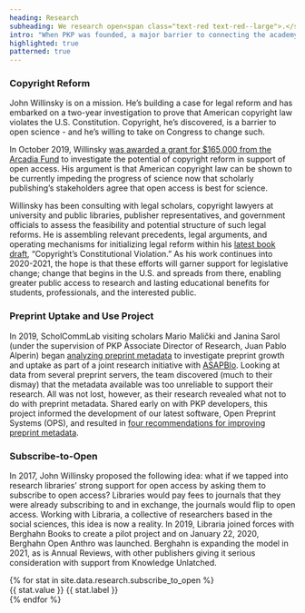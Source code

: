 ```yaml
---
heading: Research
subheading: We research open<span class="text-red text-red--large">.</span>
intro: "When PKP was founded, a major barrier to connecting the academy to the larger world was restricted access to research through print publications and subscription paywalls. Our research continues to identify those barriers, providing solutions and proposing models that facilitate open access on a global scale."
highlighted: true
patterned: true
---
```


### Copyright Reform

John Willinsky is on a mission. He’s building a case for legal reform and has embarked on a two-year investigation to prove that American copyright law violates the U.S. Constitution. Copyright, he’s discovered, is a barrier to open science - and he’s willing to take on Congress to change such.

In October 2019, Willinsky [was awarded a grant for $165,000 from the Arcadia Fund](https://www.arcadiafund.org.uk/new-grant-to-stanford-university-graduate-school/) to investigate the potential of copyright reform in support of open access. His argument is that American copyright law can be shown to be currently impeding the progress of science now that scholarly publishing’s stakeholders agree that open access is best for science.

Willinsky has been consulting with legal scholars, copyright lawyers at university and public libraries, publisher representatives, and government officials to assess the feasibility and potential structure of such legal reforms. He is assembling relevant precedents, legal arguments, and operating mechanisms for initializing legal reform within his [latest book draft](https://docs.google.com/document/d/1bjulpetHpvOs1EcWtOGv0RCPgST0Y8AvooP97COOnbg/edit?usp=sharing), “Copyright’s Constitutional Violation.” As his work continues into 2020-2021, the hope is that these efforts will garner support for legislative change; change that begins in the U.S. and spreads from there, enabling greater public access to research and lasting educational benefits for students, professionals, and the interested public.

### Preprint Uptake and Use Project

In 2019, ScholCommLab visiting scholars Mario Malički and Janina Sarol (under the supervision of PKP Associate Director of Research, Juan Pablo Alperin) began [analyzing preprint metadata](https://www.scholcommlab.ca/research/preprints/) to investigate preprint growth and uptake as part of a joint research initiative with [ASAPBIo](http://asapbio.org/). Looking at data from several preprint servers, the team discovered (much to their dismay) that the metadata available was too unreliable to support their research. All was not lost, however, as their research revealed what not to do with preprint metadata. Shared early on with PKP developers, this project informed the development of our latest software, Open Preprint Systems (OPS), and resulted in [four recommendations for improving preprint metadata](https://www.scholcommlab.ca/2020/04/08/preprint-recommendations/).

### Subscribe-to-Open

In 2017, John Willinsky proposed the following idea: what if we tapped into research libraries’ strong support for open access by asking them to subscribe to open access? Libraries would pay fees to journals that they were already subscribing to and in exchange, the journals would flip to open access. Working with Libraria, a collective of researchers based in the social sciences, this idea is now a reality. In 2019, Libraria joined forces with Berghahn Books to create a pilot project and on January 22, 2020, Berghahn Open Anthro was launched. Berghahn is expanding the model in 2021, as is Annual Reviews, with other publishers giving it serious consideration with support from Knowledge Unlatched.

<article class="stats">
  {% for stat in site.data.research.subscribe_to_open %}
  <div class="stat">
    <span class="stat__value">{{ stat.value }}</span>
    <span class="stat__label">{{ stat.label }}</span>
  </div>
  {% endfor %}
</article>
